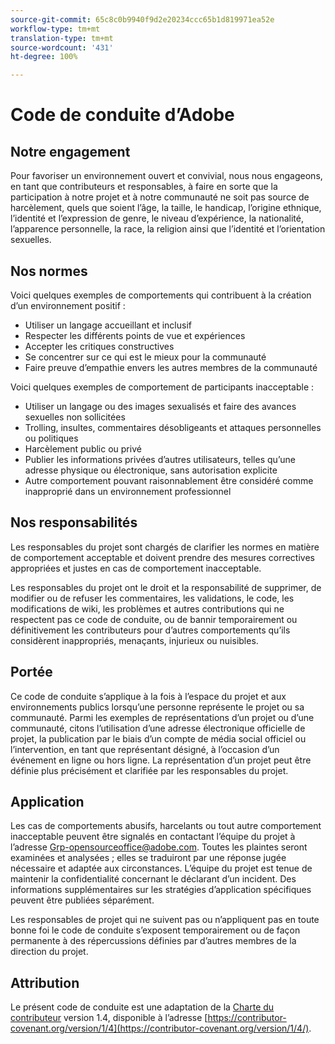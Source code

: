 ```yaml
---
source-git-commit: 65c8c0b9940f9d2e20234ccc65b1d819971ea52e
workflow-type: tm+mt
translation-type: tm+mt
source-wordcount: '431'
ht-degree: 100%

---
```

# Code de conduite d’Adobe

## Notre engagement

Pour favoriser un environnement ouvert et convivial, nous nous engageons, en tant que contributeurs et responsables, à faire en sorte que la participation à notre projet et à notre communauté ne soit pas source de harcèlement, quels que soient l’âge, la taille, le handicap, l’origine ethnique, l’identité et l’expression de genre, le niveau d’expérience, la nationalité, l’apparence personnelle, la race, la religion ainsi que l’identité et l’orientation sexuelles.

## Nos normes

Voici quelques exemples de comportements qui contribuent à la création d’un environnement positif :

* Utiliser un langage accueillant et inclusif
* Respecter les différents points de vue et expériences
* Accepter les critiques constructives
* Se concentrer sur ce qui est le mieux pour la communauté
* Faire preuve d’empathie envers les autres membres de la communauté

Voici quelques exemples de comportement de participants inacceptable :

* Utiliser un langage ou des images sexualisés et faire des avances sexuelles non sollicitées
* Trolling, insultes, commentaires désobligeants et attaques personnelles ou politiques
* Harcèlement public ou privé
* Publier les informations privées d’autres utilisateurs, telles qu’une adresse physique ou électronique, sans autorisation explicite
* Autre comportement pouvant raisonnablement être considéré comme inapproprié dans un environnement professionnel

## Nos responsabilités

Les responsables du projet sont chargés de clarifier les normes en matière de comportement acceptable et doivent prendre des mesures correctives appropriées et justes en cas de comportement inacceptable.

Les responsables du projet ont le droit et la responsabilité de supprimer, de modifier ou de refuser les commentaires, les validations, le code, les modifications de wiki, les problèmes et autres contributions qui ne respectent pas ce code de conduite, ou de bannir temporairement ou définitivement les contributeurs pour d’autres comportements qu’ils considèrent inappropriés, menaçants, injurieux ou nuisibles.

## Portée

Ce code de conduite s’applique à la fois à l’espace du projet et aux environnements publics lorsqu’une personne représente le projet ou sa communauté. Parmi les exemples de représentations d’un projet ou d’une communauté, citons l’utilisation d’une adresse électronique officielle de projet, la publication par le biais d’un compte de média social officiel ou l’intervention, en tant que représentant désigné, à l’occasion d’un événement en ligne ou hors ligne. La représentation d’un projet peut être définie plus précisément et clarifiée par les responsables du projet.

## Application

Les cas de comportements abusifs, harcelants ou tout autre comportement inacceptable peuvent être signalés en contactant l’équipe du projet à l’adresse Grp-opensourceoffice@adobe.com. Toutes les plaintes seront examinées et analysées ; elles se traduiront par une réponse jugée nécessaire et adaptée aux circonstances. L’équipe du projet est tenue de maintenir la confidentialité concernant le déclarant d’un incident. Des informations supplémentaires sur les stratégies d’application spécifiques peuvent être publiées séparément.

Les responsables de projet qui ne suivent pas ou n’appliquent pas en toute bonne foi le code de conduite s’exposent temporairement ou de façon permanente à des répercussions définies par d’autres membres de la direction du projet.

## Attribution

Le présent code de conduite est une adaptation de la [Charte du contributeur](https://contributor-covenant.org) version 1.4, disponible à l’adresse [https://contributor-covenant.org/version/1/4](https://contributor-covenant.org/version/1/4/).
